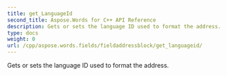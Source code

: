 ```yaml
---
title: get_LanguageId
second_title: Aspose.Words for C++ API Reference
description: Gets or sets the language ID used to format the address. 
type: docs
weight: 0
url: /cpp/aspose.words.fields/fieldaddressblock/get_languageid/
---
```


Gets or sets the language ID used to format the address. 

